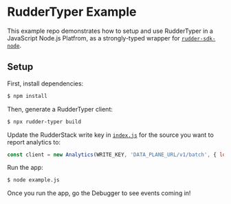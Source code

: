 # RudderTyper Example

This example repo demonstrates how to setup and use RudderTyper in a JavaScript Node.js Platfrom, as a strongly-typed wrapper for [`rudder-sdk-node`](https://docs.rudderstack.com/stream-sources/rudderstack-sdk-integration-guides/rudderstack-node-sdk).

## Setup

First, install dependencies:

```sh
$ npm install
```

Then, generate a RudderTyper client:

```sh
$ npx rudder-typer build
```

Update the RudderStack write key in [`index.js`](./index.js#L4) for the source you want to report analytics to:

```javascript
const client = new Analytics(WRITE_KEY, 'DATA_PLANE_URL/v1/batch', { loglevel: 'verbose' })
```

Run the app:

```sh
$ node example.js
```

Once you run the app, go the Debugger to see events coming in!